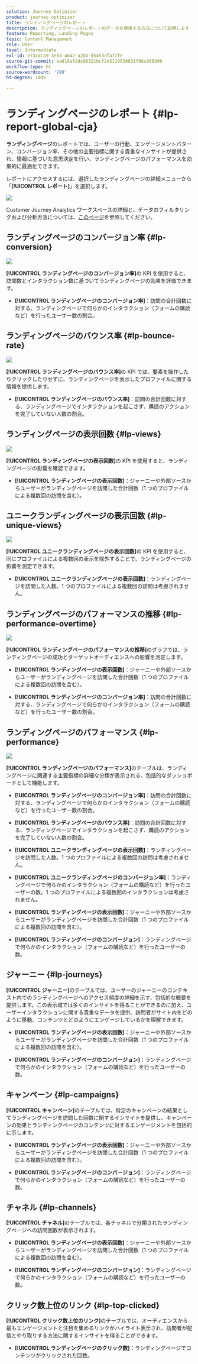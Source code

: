 ```yaml
---
solution: Journey Optimizer
product: journey optimizer
title: ランディングページのレポート
description: ランディングページのレポートのデータを使用する方法について説明します
feature: Reporting, Landing Pages
topic: Content Management
role: User
level: Intermediate
exl-id: e73cdca9-3e83-4642-a2bb-d5453afa77fe
source-git-commit: ea016af2dc08321bcf2e5110538031f66c888b90
workflow-type: ht
source-wordcount: '789'
ht-degree: 100%

---
```


# ランディングページのレポート {#lp-report-global-cja}

**ランディングページ**&#x200B;のレポートでは、ユーザーの行動、エンゲージメントパターン、コンバージョン率、その他の主要指標に関する貴重なインサイトが提供され、情報に基づいた意思決定を行い、ランディングページのパフォーマンスを効果的に最適化できます。

レポートにアクセスするには、選択したランディングページの詳細メニューから「**[!UICONTROL レポート]**」を選択します。

![](assets/cja-lp.png)

Customer Journey Analytics ワークスペースの詳細と、データのフィルタリングおよび分析方法については、[このページ](https://experienceleague.adobe.com/ja/docs/analytics-platform/using/cja-workspace/home)を参照してください。

## ランディングページのコンバージョン率 {#lp-conversion}

![](assets/cja-lp-conversion-rate.png)

**[!UICONTROL ランディングページのコンバージョン率]**&#x200B;の KPI を使用すると、訪問数とインタラクション数に基づいてランディングページの効果を評価できます。

* **[!UICONTROL ランディングページのコンバージョン率]**：訪問の合計回数に対する、ランディングページで何らかのインタラクション（フォームの購読など）を行ったユーザー数の割合。

## ランディングページのバウンス率 {#lp-bounce-rate}

![](assets/cja-lp-bounce-rate.png)

**[!UICONTROL ランディングページのバウンス率]**&#x200B;の KPI では、要素を操作したりクリックしたりせずに、ランディングページを表示したプロファイルに関する情報を提供します。

* **[!UICONTROL ランディングページのバウンス率]**：訪問の合計回数に対する、ランディングページでインタラクションを起こさず、購読のアクションを完了していない人数の割合。

## ランディングページの表示回数 {#lp-views}

![](assets/cja-lp-views.png)

**[!UICONTROL ランディングページの表示回数]**&#x200B;の KPI を使用すると、ランディングページの影響を確認できます。

* **[!UICONTROL ランディングページの表示回数]**：ジャーニーや外部ソースからユーザーがランディングページを訪問した合計回数（1 つのプロファイルによる複数回の訪問を含む）。

## ユニークランディングページの表示回数 {#lp-unique-views}

![](assets/cja-lp-unique-views.png)

**[!UICONTROL ユニークランディングページの表示回数]**&#x200B;の KPI を使用すると、同じプロファイルによる複数回の表示を除外することで、ランディングページの影響を測定できます。

* **[!UICONTROL ユニークランディングページの表示回数]**：ランディングページを訪問した人数。1 つのプロファイルによる複数回の訪問は考慮されません。

## ランディングページのパフォーマンスの推移 {#lp-performance-overtime}

![](assets/cja-lp-performance-overtime.png)

**[!UICONTROL ランディングページのパフォーマンスの推移]**&#x200B;のグラフでは、ランディングページの成功とターゲットオーディエンスへの影響を測定します。

* **[!UICONTROL ランディングページの表示回数]**：ジャーニーや外部ソースからユーザーがランディングページを訪問した合計回数（1 つのプロファイルによる複数回の訪問を含む）。

* **[!UICONTROL ランディングページのコンバージョン率]**：訪問の合計回数に対する、ランディングページで何らかのインタラクション（フォームの購読など）を行ったユーザー数の割合。

## ランディングページのパフォーマンス {#lp-performance}

![](assets/cja-lp-performance.png)

**[!UICONTROL ランディングページのパフォーマンス]**&#x200B;のテーブルは、ランディングページに関連する主要指標の詳細な分類が表示される、包括的なダッシュボードとして機能します。

* **[!UICONTROL ランディングページのコンバージョン率]**：訪問の合計回数に対する、ランディングページで何らかのインタラクション（フォームの購読など）を行ったユーザー数の割合。

* **[!UICONTROL ランディングページのバウンス率]**：訪問の合計回数に対する、ランディングページでインタラクションを起こさず、購読のアクションを完了していない人数の割合。

* **[!UICONTROL ユニークランディングページの表示回数]**：ランディングページを訪問した人数。1 つのプロファイルによる複数回の訪問は考慮されません。

* **[!UICONTROL ユニークランディングページのコンバージョン率]**：ランディングページで何らかのインタラクション（フォームの購読など）を行ったユーザーの数。1 つのプロファイルによる複数回のインタラクションは考慮されません。

* **[!UICONTROL ランディングページの表示回数]**：ジャーニーや外部ソースからユーザーがランディングページを訪問した合計回数（1 つのプロファイルによる複数回の訪問を含む）。

* **[!UICONTROL ランディングページのコンバージョン]**：ランディングページで何らかのインタラクション（フォームの購読など）を行ったユーザーの数。

## ジャーニー {#lp-journeys}

**[!UICONTROL ジャーニー]**&#x200B;のテーブルでは、ユーザーのジャーニーのコンテキスト内でのランディングページへのアクセス頻度の詳細を示す、包括的な概要を提供します。この表示域では多くのインサイトを得ることができるのに加え、ユーザーインタラクションに関する貴重なデータを提供、訪問者がサイト内をどのように移動、コンテンツとどのようにエンゲージしているかを理解できます。

* **[!UICONTROL ランディングページの表示回数]**：ジャーニーや外部ソースからユーザーがランディングページを訪問した合計回数（1 つのプロファイルによる複数回の訪問を含む）。

* **[!UICONTROL ランディングページのコンバージョン]**：ランディングページで何らかのインタラクション（フォームの購読など）を行ったユーザーの数。

## キャンペーン {#lp-campaigns}

**[!UICONTROL キャンペーン]**&#x200B;のテーブルでは、特定のキャンペーンの結果としてランディングページを訪問した回数に関するインサイトを提供し、キャンペーンの効果とランディングページのコンテンツに対するエンゲージメントを包括的に示します。

* **[!UICONTROL ランディングページの表示回数]**：ジャーニーや外部ソースからユーザーがランディングページを訪問した合計回数（1 つのプロファイルによる複数回の訪問を含む）。

* **[!UICONTROL ランディングページのコンバージョン]**：ランディングページで何らかのインタラクション（フォームの購読など）を行ったユーザーの数。

## チャネル {#lp-channels}

**[!UICONTROL チャネル]**&#x200B;のテーブルでは、各チャネルで分類されたランディングページへの訪問回数が表示されます。

* **[!UICONTROL ランディングページの表示回数]**：ジャーニーや外部ソースからユーザーがランディングページを訪問した合計回数（1 つのプロファイルによる複数回の訪問を含む）。

* **[!UICONTROL ランディングページのコンバージョン]**：ランディングページで何らかのインタラクション（フォームの購読など）を行ったユーザーの数。

## クリック数上位のリンク {#lp-top-clicked}

**[!UICONTROL クリック数上位のリンク]**&#x200B;のテーブルでは、オーディエンスから最もエンゲージメントと注目を集めるリンクがハイライト表示され、訪問者が配信とやり取りする方法に関するインサイトを得ることができます。

* **[!UICONTROL ランディングページのクリック数]**：ランディングページでコンテンツがクリックされた回数。
